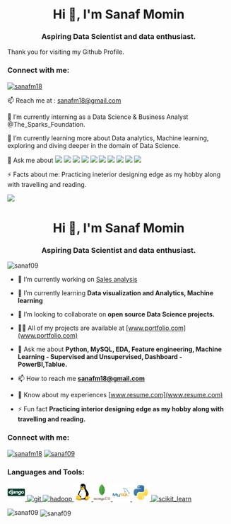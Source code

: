 <h1 align="center">Hi 👋, I'm Sanaf Momin</h1>
<h3 align="center">Aspiring Data Scientist and data enthusiast.</h3>

Thank you for visiting my Github Profile.
<h3 align="left">Connect with me:</h3>
<p align="left">
<a href="https://linkedin.com/in/sanafm18" target="blank"><img align="center" src="https://raw.githubusercontent.com/rahuldkjain/github-profile-readme-generator/master/src/images/icons/Social/linked-in-alt.svg" alt="sanafm18" height="30" width="40" /></a>
</p>

📫 Reach me at : sanafm18@gmail.com

🔭 I’m currently interning as a Data Science & Business Analyst @The_Sparks_Foundation.

🌱 I’m currently learning more about Data analytics, Machine learning, exploring and diving deeper in the domain of Data Science.

💬 Ask me about 
![](https://img.shields.io/badge/Python-3776AB?style=for-the-badge&logo=python&logoColor=white)
![](https://img.shields.io/badge/Numpy-777BB4?style=for-the-badge&logo=numpy&logoColor=white)
![](https://img.shields.io/badge/Pandas-2C2D72?style=for-the-badge&logo=pandas&logoColor=white)
![](https://img.shields.io/badge/scikit_learn-F7931E?style=for-the-badge&logo=scikit-learn&logoColor=white)
![](https://img.shields.io/badge/SciPy-654FF0?style=for-the-badge&logo=SciPy&logoColor=white)
![](https://img.shields.io/badge/MySQL-00000F?style=for-the-badge&logo=mysql&logoColor=white)
![](https://img.shields.io/badge/Microsoft_Excel-217346?style=for-the-badge&logo=microsoft-excel&logoColor=white)
![](https://img.shields.io/badge/DJANGO-REST-ff1709?style=for-the-badge&logo=django&logoColor=white&color=ff1709&labelColor=gray)
![](https://img.shields.io/badge/PowerBI-F2C811?style=for-the-badge&logo=Power%20BI&logoColor=white)
![](https://img.shields.io/badge/Tableau-E97627?style=for-the-badge&logo=Tableau&logoColor=white)

⚡ Facts about me: Practicing ineterior designing edge as my hobby along with travelling and reading. 

![](https://github-readme-stats.vercel.app/api?username=Sanaf09)



















<h1 align="center">Hi 👋, I'm Sanaf Momin</h1>
<h3 align="center">Aspiring Data Scientist and data enthusiast.</h3>

<p align="left"> <img src="https://komarev.com/ghpvc/?username=sanaf09&label=Profile%20views&color=0e75b6&style=flat" alt="sanaf09" /> </p>

- 🔭 I’m currently working on [Sales analysis](www.google.com)

- 🌱 I’m currently learning **Data visualization and Analytics, Machine learning**

- 👯 I’m looking to collaborate on **open source Data Science projects.**

- 👨‍💻 All of my projects are available at [www.portfolio.com](www.portfolio.com)

- 💬 Ask me about **Python, MySQL, EDA, Feature engineering, Machine Learning - Supervised and Unsupervised, Dashboard - PowerBI,Tablue.**

- 📫 How to reach me **sanafm18@gmail.com**

- 📄 Know about my experiences [www.resume.com](www.resume.com)

- ⚡ Fun fact **Practicing interior designing edge as my hobby along with travelling and reading.**

<h3 align="left">Connect with me:</h3>
<p align="left">
<a href="https://linkedin.com/in/sanafm18" target="blank"><img align="center" src="https://raw.githubusercontent.com/rahuldkjain/github-profile-readme-generator/master/src/images/icons/Social/linked-in-alt.svg" alt="sanafm18" height="30" width="40" /></a>
<a href="https://kaggle.com/sanaf09" target="blank"><img align="center" src="https://raw.githubusercontent.com/rahuldkjain/github-profile-readme-generator/master/src/images/icons/Social/kaggle.svg" alt="sanaf09" height="30" width="40" /></a>
</p>

<h3 align="left">Languages and Tools:</h3>
<p align="left"> <a href="https://www.djangoproject.com/" target="_blank"> <img src="https://raw.githubusercontent.com/devicons/devicon/master/icons/django/django-original.svg" alt="django" width="40" height="40"/> </a> <a href="https://git-scm.com/" target="_blank"> <img src="https://www.vectorlogo.zone/logos/git-scm/git-scm-icon.svg" alt="git" width="40" height="40"/> </a> <a href="https://hadoop.apache.org/" target="_blank"> <img src="https://www.vectorlogo.zone/logos/apache_hadoop/apache_hadoop-icon.svg" alt="hadoop" width="40" height="40"/> </a> <a href="https://www.linux.org/" target="_blank"> <img src="https://raw.githubusercontent.com/devicons/devicon/master/icons/linux/linux-original.svg" alt="linux" width="40" height="40"/> </a> <a href="https://www.mongodb.com/" target="_blank"> <img src="https://raw.githubusercontent.com/devicons/devicon/master/icons/mongodb/mongodb-original-wordmark.svg" alt="mongodb" width="40" height="40"/> </a> <a href="https://www.mysql.com/" target="_blank"> <img src="https://raw.githubusercontent.com/devicons/devicon/master/icons/mysql/mysql-original-wordmark.svg" alt="mysql" width="40" height="40"/> </a> <a href="https://www.python.org" target="_blank"> <img src="https://raw.githubusercontent.com/devicons/devicon/master/icons/python/python-original.svg" alt="python" width="40" height="40"/> </a> <a href="https://scikit-learn.org/" target="_blank"> <img src="https://upload.wikimedia.org/wikipedia/commons/0/05/Scikit_learn_logo_small.svg" alt="scikit_learn" width="40" height="40"/> </a> </p>

<p><img align="left" src="https://github-readme-stats.vercel.app/api/top-langs?username=sanaf09&show_icons=true&locale=en&layout=compact" alt="sanaf09" /></p>

<p>&nbsp;<img align="center" src="https://github-readme-stats.vercel.app/api?username=sanaf09&show_icons=true&locale=en" alt="sanaf09" /></p>


